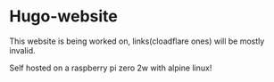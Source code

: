 # Hugo-website

This website is being worked on, links(cloadflare ones) will be mostly invalid.

Self hosted on a raspberry pi zero 2w with alpine linux!
